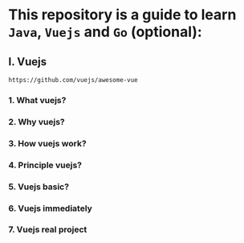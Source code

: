 # This repository is a guide to learn `Java`, `Vuejs` and `Go` (optional):
## I. Vuejs
```
https://github.com/vuejs/awesome-vue
```
### 1. What vuejs?
### 2. Why vuejs?
### 3. How vuejs work?
### 4. Principle vuejs?
### 5. Vuejs basic?
### 6. Vuejs immediately
### 7. Vuejs real project
